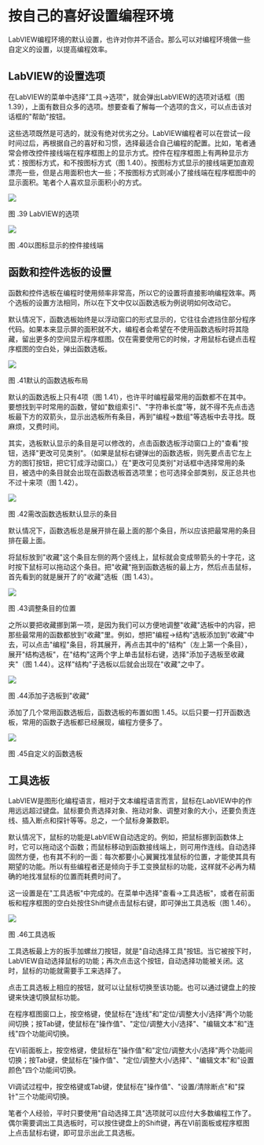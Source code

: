 # 按自己的喜好设置编程环境

LabVIEW编程环境的默认设置，也许对你并不适合。那么可以对编程环境做一些自定义的设置，以提高编程效率。

## LabVIEW的设置选项

在LabVIEW的菜单中选择"工具-\>选项"，就会弹出LabVIEW的选项对话框（图
1.39），上面有数目众多的选项。想要查看了解每一个选项的含义，可以点击该对话框的"帮助"按钮。

这些选项既然是可选的，就没有绝对优劣之分。LabVIEW编程者可以在尝试一段时间过后，再根据自己的喜好和习惯，选择最适合自己编程的配置。比如，笔者通常会修改控件接线端在程序框图上的显示方式。控件在程序框图上有两种显示方式：按图标方式，和不按图标方式（图 1.40）。按图标方式显示的接线端更加直观漂亮一些，但是占用面积也大一些；不按图标方式则减小了接线端在程序框图中的显示面积。笔者个人喜欢显示面积小的方式。

![](images/image54.png)

图 .39 LabVIEW的选项

![](images/image55.png)

图 .40以图标显示的控件接线端

## 函数和控件选板的设置

函数和控件选板在编程时使用频率非常高，所以它的设置将直接影响编程效率。两个选板的设置方法相同，所以在下文中仅以函数选板为例说明如何改动它。

默认情况下，函数选板始终是以浮动窗口的形式显示的，它往往会遮挡住部分程序代码。如果本来显示屏的面积就不大，编程者会希望在不使用函数选板时将其隐藏，留出更多的空间显示程序框图。仅在需要使用它的时候，才用鼠标右键点击程序框图的空白处，弹出函数选板。

![](images/image56.png)

图 .41默认的函数选板布局

默认的函数选板上只有4项（图
1.41），也许平时编程最常用的函数都不在其中。要想找到平时常用的函数，譬如"数组索引"、"字符串长度"等，就不得不先点击选板最下方的双箭头，显示出选板所有条目，再到"编程-\>数组"等选板中去寻找。既麻烦，又费时间。

其实，选板默认显示的条目是可以修改的，点击函数选板浮动窗口上的"查看"按钮，选择"更改可见类别"。（如果是鼠标右键弹出的函数选板，则先要点击它左上方的图钉按钮，把它钉成浮动窗口。）在"更改可见类别"对话框中选择常用的条目，被选中的条目就会出现在函数选板首选项里；也可选择全部类别，反正总共也不过十来项（图
1.42）。

![](images/image57.png)

图 .42需改函数选板默认显示的条目

默认情况下，函数选板总是展开排在最上面的那个条目，所以应该把最常用的条目排在最上面。

将鼠标放到"收藏"这个条目左侧的两个竖线上，鼠标就会变成带箭头的十字花，这时按下鼠标可以拖动这个条目。把"收藏"拖到函数选板的最上方，然后点击鼠标，首先看到的就是展开了的"收藏"选板（图
1.43）。

![](images/image58.png)

图 .43调整条目的位置

之所以要把收藏挪到第一项，是因为我们可以方便地调整"收藏"选板中的内容，把那些最常用的函数都放到"收藏"里。例如，想把"编程-\>结构"选板添加到"收藏"中去，可以点击"编程"条目，将其展开，再点击其中的"结构"（左上第一个条目），展开"结构选板"，在"结构"这两个字上单击鼠标右键，选择"添加子选板至收藏夹"（图
1.44）。这样"结构"子选板以后就会出现在"收藏"之中了。

![](images/image59.png)

图 .44添加子选板到"收藏"

添加了几个常用函数选板后，函数选板的布置如图
1.45。以后只要一打开函数选板，常用的函数子选板都已经展现，编程方便多了。

![](images/image60.png)

图 .45自定义的函数选板

## 工具选板

LabVIEW是图形化编程语言，相对于文本编程语言而言，鼠标在LabVIEW中的作用远远超过键盘。鼠标要负责选择对象、拖动对象、调整对象的大小，还要负责连线、插入断点和探针等等。总之，一个鼠标身兼数职。

默认情况下，鼠标的功能是LabVIEW自动选定的。例如，把鼠标挪到函数体上时，它可以拖动这个函数；而鼠标移动到函数接线端上，则可用作连线。自动选择固然方便，也有其不利的一面：每次都要小心翼翼找准鼠标的位置，才能使其具有期望的功能。所以有些编程者还是倾向于手工变换鼠标的功能，这样就不必再为精确的地找准鼠标的位置而耗费时间了。

这一设置是在"工具选板"中完成的。在菜单中选择"查看-\>工具选板"，或者在前面板和程序框图的空白处按住Shift键点击鼠标右键，即可弹出工具选板（图
1.46）。

![](images/image61.png)

图 .46工具选板

工具选板最上方的扳手加螺丝刀按钮，就是"自动选择工具"按钮。当它被按下时，LabVIEW自动选择鼠标的功能；再次点击这个按钮，自动选择功能被关闭。这时，鼠标的功能就需要手工来选择了。

点击工具选板上相应的按钮，就可以让鼠标切换至该功能。也可以通过键盘上的按键来快速切换鼠标功能。

在程序框图窗口上，按空格键，使鼠标在"连线"和"定位/调整大小/选择"两个功能间切换；按Tab键，使鼠标在"操作值"、"定位/调整大小/选择"、"编辑文本"和"连线"四个功能间切换。

在VI前面板上，按空格键，使鼠标在"操作值"和"定位/调整大小/选择"两个功能间切换；按Tab键，使鼠标在"操作值"、"定位/调整大小/选择"、"编辑文本"和"设置颜色"四个功能间切换。

VI调试过程中，按空格键或Tab键，使鼠标在"操作值"、"设置/清除断点"和"探针"三个功能间切换。

笔者个人经验，平时只要使用"自动选择工具"选项就可以应付大多数编程工作了。偶尔需要调出工具选板时，可以按住键盘上的Shift键，再在VI前面板或程序框图上点击鼠标右键，即可显示出此工具选板。
